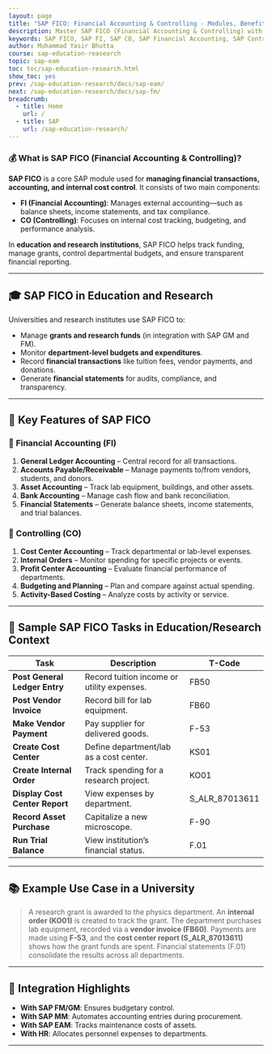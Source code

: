 ```yaml
---
layout: page
title: "SAP FICO: Financial Accounting & Controlling - Modules, Benefits & Training"
description: Master SAP FICO (Financial Accounting & Controlling) with this complete guide. Learn key modules, benefits, career paths, and how SAP FICO streamlines finance processes.
keywords: SAP FICO, SAP FI, SAP CO, SAP Financial Accounting, SAP Controlling, SAP FICO modules, SAP FICO training, SAP FICO certification, SAP finance software, ERP finance module, SAP GL accounting, SAP AR AP, SAP cost center accounting, SAP FICO jobs, SAP S/4HANA Finance  
author: Muhammad Yasir Bhutta
course: sap-education-reasearch
topic: sap-eam
toc: toc/sap-education-research.html
show_toc: yes
prev: /sap-education-research/docs/sap-eam/
next: /sap-education-research/docs/sap-fm/
breadcrumb:
  - title: Home
    url: /
  - title: SAP
    url: /sap-education-research/
---    
```


### 💰 What is **SAP FICO (Financial Accounting & Controlling)?**

**SAP FICO** is a core SAP module used for **managing financial transactions, accounting, and internal cost control**. It consists of two main components:

* **FI (Financial Accounting)**: Manages external accounting—such as balance sheets, income statements, and tax compliance.
* **CO (Controlling)**: Focuses on internal cost tracking, budgeting, and performance analysis.

In **education and research institutions**, SAP FICO helps track funding, manage grants, control departmental budgets, and ensure transparent financial reporting.

---

## 🎓 SAP FICO in Education and Research

Universities and research institutes use SAP FICO to:

* Manage **grants and research funds** (in integration with SAP GM and FM).
* Monitor **department-level budgets and expenditures**.
* Record **financial transactions** like tuition fees, vendor payments, and donations.
* Generate **financial statements** for audits, compliance, and transparency.

---

## 🔑 Key Features of SAP FICO

### 📗 Financial Accounting (FI)

1. **General Ledger Accounting** – Central record for all transactions.
2. **Accounts Payable/Receivable** – Manage payments to/from vendors, students, and donors.
3. **Asset Accounting** – Track lab equipment, buildings, and other assets.
4. **Bank Accounting** – Manage cash flow and bank reconciliation.
5. **Financial Statements** – Generate balance sheets, income statements, and trial balances.

### 📘 Controlling (CO)

1. **Cost Center Accounting** – Track departmental or lab-level expenses.
2. **Internal Orders** – Monitor spending for specific projects or events.
3. **Profit Center Accounting** – Evaluate financial performance of departments.
4. **Budgeting and Planning** – Plan and compare against actual spending.
5. **Activity-Based Costing** – Analyze costs by activity or service.

---

## 🧪 Sample SAP FICO Tasks in Education/Research Context

| Task                           | Description                                | T-Code           |
| ------------------------------ | ------------------------------------------ | ---------------- |
| **Post General Ledger Entry**  | Record tuition income or utility expenses. | FB50             |
| **Post Vendor Invoice**        | Record bill for lab equipment.             | FB60             |
| **Make Vendor Payment**        | Pay supplier for delivered goods.          | F-53             |
| **Create Cost Center**         | Define department/lab as a cost center.    | KS01             |
| **Create Internal Order**      | Track spending for a research project.     | KO01             |
| **Display Cost Center Report** | View expenses by department.               | S\_ALR\_87013611 |
| **Record Asset Purchase**      | Capitalize a new microscope.               | F-90             |
| **Run Trial Balance**          | View institution’s financial status.       | F.01             |

---

## 📚 Example Use Case in a University

> A research grant is awarded to the physics department. An **internal order (KO01)** is created to track the grant.
> The department purchases lab equipment, recorded via a **vendor invoice (FB60)**.
> Payments are made using **F-53**, and the **cost center report (S\_ALR\_87013611)** shows how the grant funds are spent.
> Financial statements (F.01) consolidate the results across all departments.

---

## 🔄 Integration Highlights

* **With SAP FM/GM**: Ensures budgetary control.
* **With SAP MM**: Automates accounting entries during procurement.
* **With SAP EAM**: Tracks maintenance costs of assets.
* **With HR**: Allocates personnel expenses to departments.

---

